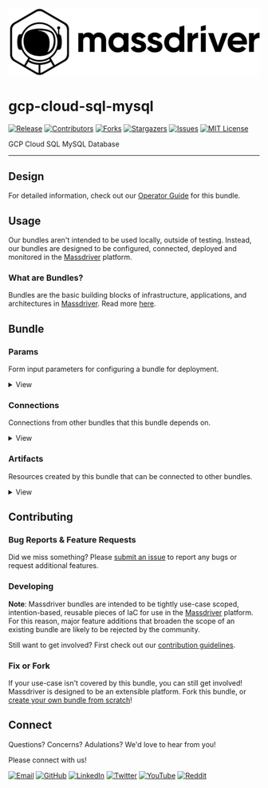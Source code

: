 [![Massdriver][logo]][website]

# gcp-cloud-sql-mysql

[![Release][release_shield]][release_url]
[![Contributors][contributors_shield]][contributors_url]
[![Forks][forks_shield]][forks_url]
[![Stargazers][stars_shield]][stars_url]
[![Issues][issues_shield]][issues_url]
[![MIT License][license_shield]][license_url]


GCP Cloud SQL MySQL Database


---

## Design

For detailed information, check out our [Operator Guide](operator.md) for this bundle.

## Usage

Our bundles aren't intended to be used locally, outside of testing. Instead, our bundles are designed to be configured, connected, deployed and monitored in the [Massdriver][website] platform.

### What are Bundles?

Bundles are the basic building blocks of infrastructure, applications, and architectures in [Massdriver][website]. Read more [here](https://docs.massdriver.cloud/concepts/bundles).

## Bundle

### Params

Form input parameters for configuring a bundle for deployment.

<details>
<summary>View</summary>

<!-- PARAMS:START -->

**Params coming soon**

<!-- PARAMS:END -->

</details>

### Connections

Connections from other bundles that this bundle depends on.

<details>
<summary>View</summary>

<!-- CONNECTIONS:START -->

**Connections coming soon**

<!-- CONNECTIONS:END -->

</details>

### Artifacts

Resources created by this bundle that can be connected to other bundles.

<details>
<summary>View</summary>

<!-- ARTIFACTS:START -->

**Artifacts coming soon**

<!-- ARTIFACTS:END -->

</details>

## Contributing

<!-- CONTRIBUTING:START -->

### Bug Reports & Feature Requests

Did we miss something? Please [submit an issue](https://github.com/massdriver-cloud/gcp-cloud-sql-mysql/issues) to report any bugs or request additional features.

### Developing

**Note**: Massdriver bundles are intended to be tightly use-case scoped, intention-based, reusable pieces of IaC for use in the [Massdriver][website] platform. For this reason, major feature additions that broaden the scope of an existing bundle are likely to be rejected by the community.

Still want to get involved? First check out our [contribution guidelines](https://docs.massdriver.cloud/bundles/contributing).

### Fix or Fork

If your use-case isn't covered by this bundle, you can still get involved! Massdriver is designed to be an extensible platform. Fork this bundle, or [create your own bundle from scratch](https://docs.massdriver.cloud/bundles/development)!

<!-- CONTRIBUTING:END -->

## Connect

<!-- CONNECT:START -->

Questions? Concerns? Adulations? We'd love to hear from you!

Please connect with us!

[![Email][email_shield]][email_url]
[![GitHub][github_shield]][github_url]
[![LinkedIn][linkedin_shield]][linkedin_url]
[![Twitter][twitter_shield]][twitter_url]
[![YouTube][youtube_shield]][youtube_url]
[![Reddit][reddit_shield]][reddit_url]

<!-- markdownlint-disable -->

[logo]: https://raw.githubusercontent.com/massdriver-cloud/docs/main/static/img/logo-with-logotype-horizontal-400x110.svg
[docs]: https://docs.massdriver.cloud/?utm_source=github&utm_medium=readme&utm_campaign=gcp-cloud-sql-mysql&utm_content=docs
[website]: https://www.massdriver.cloud/?utm_source=github&utm_medium=readme&utm_campaign=gcp-cloud-sql-mysql&utm_content=website
[github]: https://github.com/massdriver-cloud?utm_source=github&utm_medium=readme&utm_campaign=gcp-cloud-sql-mysql&utm_content=github
[slack]: https://massdriverworkspace.slack.com/?utm_source=github&utm_medium=readme&utm_campaign=gcp-cloud-sql-mysql&utm_content=slack
[linkedin]: https://www.linkedin.com/company/massdriver/?utm_source=github&utm_medium=readme&utm_campaign=gcp-cloud-sql-mysql&utm_content=linkedin



[contributors_shield]: https://img.shields.io/github/contributors/massdriver-cloud/gcp-cloud-sql-mysql.svg?style=for-the-badge
[contributors_url]: https://github.com/massdriver-cloud/gcp-cloud-sql-mysql/graphs/contributors
[forks_shield]: https://img.shields.io/github/forks/massdriver-cloud/gcp-cloud-sql-mysql.svg?style=for-the-badge
[forks_url]: https://github.com/massdriver-cloud/gcp-cloud-sql-mysql/network/members
[stars_shield]: https://img.shields.io/github/stars/massdriver-cloud/gcp-cloud-sql-mysql.svg?style=for-the-badge
[stars_url]: https://github.com/massdriver-cloud/gcp-cloud-sql-mysql/stargazers
[issues_shield]: https://img.shields.io/github/issues/massdriver-cloud/gcp-cloud-sql-mysql.svg?style=for-the-badge
[issues_url]: https://github.com/massdriver-cloud/gcp-cloud-sql-mysql/issues
[release_url]: https://github.com/massdriver-cloud/gcp-cloud-sql-mysql/releases/latest
[release_shield]: https://img.shields.io/github/release/massdriver-cloud/gcp-cloud-sql-mysql.svg?style=for-the-badge
[license_shield]: https://img.shields.io/github/license/massdriver-cloud/gcp-cloud-sql-mysql.svg?style=for-the-badge
[license_url]: https://github.com/massdriver-cloud/gcp-cloud-sql-mysql/blob/main/LICENSE


[email_url]: mailto:support@massdriver.cloud
[email_shield]: https://img.shields.io/badge/email-Massdriver-black.svg?style=for-the-badge&logo=mail.ru&color=000000
[github_url]: mailto:support@massdriver.cloud
[github_shield]: https://img.shields.io/badge/follow-Github-black.svg?style=for-the-badge&logo=github&color=181717
[linkedin_url]: https://linkedin.com/in/massdriver-cloud
[linkedin_shield]: https://img.shields.io/badge/follow-LinkedIn-black.svg?style=for-the-badge&logo=linkedin&color=0A66C2
[twitter_url]: https://twitter.com/massdriver?utm_source=github&utm_medium=readme&utm_campaign=gcp-cloud-sql-mysql&utm_content=twitter
[twitter_shield]: https://img.shields.io/badge/follow-Twitter-black.svg?style=for-the-badge&logo=twitter&color=1DA1F2
[discourse_url]: https://community.massdriver.cloud?utm_source=github&utm_medium=readme&utm_campaign=gcp-cloud-sql-mysql&utm_content=discourse
[discourse_shield]: https://img.shields.io/badge/join-Discourse-black.svg?style=for-the-badge&logo=discourse&color=000000
[youtube_url]: https://www.youtube.com/channel/UCfj8P7MJcdlem2DJpvymtaQ
[youtube_shield]: https://img.shields.io/badge/subscribe-Youtube-black.svg?style=for-the-badge&logo=youtube&color=FF0000
[reddit_url]: https://www.reddit.com/r/massdriver
[reddit_shield]: https://img.shields.io/badge/subscribe-Reddit-black.svg?style=for-the-badge&logo=reddit&color=FF4500

<!-- markdownlint-restore -->

<!-- CONNECT:END -->
